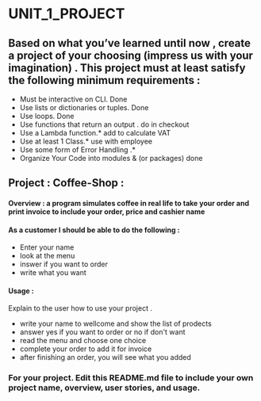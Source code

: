 # UNIT_1_PROJECT

## Based on what you’ve learned until now , create a project of your choosing (impress us with your imagination) . This project must at least satisfy the following minimum requirements :

- Must be interactive on CLI. Done
- Use lists or dictionaries or tuples. Done
- Use loops. Done
- Use functions that return an output . do in checkout
- Use a Lambda function.* add to calculate VAT
- Use at least 1 Class.* use with employee
- Use some form of Error Handling .*
- Organize Your Code into modules & (or packages) done

## Project :  Coffee-Shop :

#### Overview : a program simulates coffee in real life to take your order and print invoice to include your order, price and cashier name

#### As a customer I should be able to do the following :
- Enter your name
- look at the menu
- inswer if you want to order
- write what you want 



#### Usage :
 Explain to the user how to use your project . 
 - write your name to wellcome and show the list of prodects
 - answer yes if you want to order or no if don't want
 - read the menu and choose one choice
 - complete your order to add it for invoice
 - after finishing an order, you will see what you added


### For your project. Edit this README.md file to include your own project name,  overview, user stories, and usage. 
